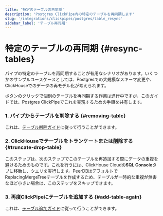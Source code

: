 ```yaml
---
title: '特定のテーブルの再同期'
description: 'Postgres ClickPipe内の特定のテーブルを再同期します'
slug: '/integrations/clickpipes/postgres/table_resync'
sidebar_label: 'テーブル再同期'
---
```





# 特定のテーブルの再同期 {#resync-tables}

パイプの特定のテーブルを再同期することが有用なシナリオがあります。いくつかのサンプルユースケースとしては、Postgresでの大規模なスキーマ変更や、ClickHouseでのデータの再モデル化が考えられます。

ボタンのクリックで個別のテーブルを再同期する作業は進行中ですが、このガイドでは、Postgres ClickPipeでこれを実現するための手順を共有します。

### 1. パイプからテーブルを削除する {#removing-table}

これは、[テーブル削除ガイド](./removing_tables)に従って行うことができます。

### 2. ClickHouseでテーブルをトランケートまたは削除する {#truncate-drop-table}

このステップは、次のステップでこのテーブルを再追加する際にデータの重複を避けるためのものです。これを行うには、ClickHouse Cloudの**SQL Console**タブに移動し、クエリを実行します。PeerDBはデフォルトでReplacingMergeTreeテーブルを作成するため、テーブルが一時的な重複が無害なほど小さい場合は、このステップをスキップできます。

### 3. 再度ClickPipeにテーブルを追加する {#add-table-again}

これは、[テーブル追加ガイド](./add_table)に従って行うことができます。
